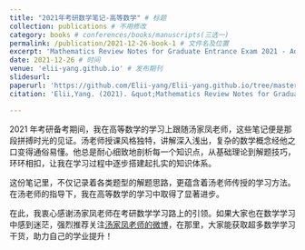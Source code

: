 ```yaml
---
title: "2021年考研数学笔记-高等数学" # 标题
collection: publications # 不用修改
category: books # conferences/books/manuscripts(三选一)
permalink: /publication/2021-12-26-book-1 # 文件名及位置
excerpt: 'Mathematics Review Notes for Graduate Entrance Exam 2021 - Advanced Mathematics' # 简介
date: 2021-12-26 # 时间
venue: 'elii-yang.github.io' # 发布期刊
slidesurl:
paperurl: 'https://github.com/Elii-yang/Elii-yang.github.io/tree/master/files/高等数学-compressed-compressed.pdf' # 文章下载链接
citation: 'Elii,Yang. (2021). &quot;Mathematics Review Notes for Graduate Entrance Exam 2021 - Advanced Mathematics.&quot; elii-yang.github.io.' # 引用

---
```


2021 年考研备考期间，我在高等数学的学习上跟随汤家凤老师，这些笔记便是那段拼搏时光的见证。汤老师授课风格独特，讲解深入浅出，复杂的数学概念经他之口变得通俗易懂。他总是耐心细致地剖析每一个知识点，从基础理论到解题技巧，环环相扣，让我在学习过程中逐步搭建起扎实的知识体系。

这份笔记里，不仅记录着各类题型的解题思路，更蕴含着汤老师传授的学习方法。在汤老师的指导下，我在高等数学的学习中取得了显著进步。

在此，我衷心感谢汤家凤老师在考研数学学习路上的引领。如果大家也在数学学习中感到迷茫，强烈推荐关注[汤家凤老师的微博](https://weibo.com/n/%E6%95%B0%E5%AD%A6%E6%B1%A4%E5%AE%B6%E5%87%A4)，在那里，大家能获取超多数学学习干货，助力自己的学业提升！
